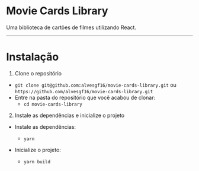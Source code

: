 # Movie Cards Library

Uma biblioteca de cartões de filmes utilizando React.

---

# Instalação

1. Clone o repositório
  * `git clone git@github.com:alvesgf16/movie-cards-library.git` ou `https://github.com/alvesgf16/movie-cards-library.git`
  * Entre na pasta do repositório que você acabou de clonar:
    * `cd movie-cards-library`

2. Instale as dependências e inicialize o projeto
  * Instale as dependências:
    * `yarn`

  * Inicialize o projeto:
    * `yarn build`
